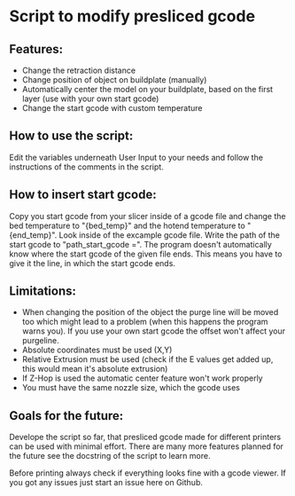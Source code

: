 # Script to modify presliced gcode
## Features:
- Change the retraction distance
- Change position of object on buildplate (manually)
- Automatically center the model on your buildplate, based on the first layer (use with your own start gcode)
- Change the start gcode with custom temperature

## How to use the script:
Edit the variables underneath User Input to your needs and follow the instructions of the comments in the script. 

## How to insert start gcode:
Copy you start gcode from your slicer inside of a gcode file and change the bed temperature to "{bed_temp}" and the hotend temperature to "{end_temp}". Look inside of the excample gcode file.
Write the path of the start gcode to "path_start_gcode =". 
The program doesn't automatically know where the start gcode of the given file ends. This means you have to give it the line, in which the start gcode ends.

## Limitations:
- When changing the position of the object the purge line will be moved too which might lead to a problem (when this happens the program warns you). If you use your own start gcode the offset won't affect your purgeline.
- Absolute coordinates must be used (X,Y)
- Relative Extrusion must be used (check if the E values get added up, this would mean it's absolute extrusion)
- If Z-Hop is used the automatic center feature won't work properly
- You must have the same nozzle size, which the gcode uses

## Goals for the future:
Develope the script so far, that presliced gcode made for different printers can be used with minimal effort.
There are many more features planned for the future see the docstring of the script to learn more.

Before printing always check if everything looks fine with a gcode viewer. If you got any issues just start an issue here on Github.
